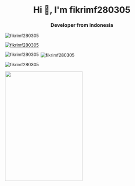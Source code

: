 <h1 align="center">Hi 👋, I'm fikrimf280305</h1>
<h3 align="center">Developer from Indonesia</h3>

<p align="left"> <img src="https://komarev.com/ghpvc/?username=fikrimf280305&label=Profile%20views&color=0e75b6&style=flat&theme=onedark" alt="fikrimf280305" /> </p>

<p align="left"> <a href="https://github.com/ryo-ma/github-profile-trophy"><img src="https://github-profile-trophy.vercel.app/?username=fikrimf280305&theme=onedark" alt="fikrimf280305" /></a> </p>

<p><img align="left" src="https://github-readme-stats.vercel.app/api/top-langs?username=fikrimf280305&show_icons=true&locale=en&theme=onedark&layout=compact" alt="fikrimf280305" /></p>

<p>&nbsp;<img align="center" src="https://github-readme-stats.vercel.app/api?username=fikrimf280305&show_icons=true&locale=en&theme=onedark" alt="fikrimf280305" /></p>

<p><img align="center" src="https://github-readme-streak-stats.herokuapp.com/?user=fikrimf280305&theme=onedark" alt="fikrimf280305" /></p>

<img src="https://github.com/user-attachments/assets/e849271d-c556-4a59-b094-ddcdbbfa88d4" width="254" height="360" />
